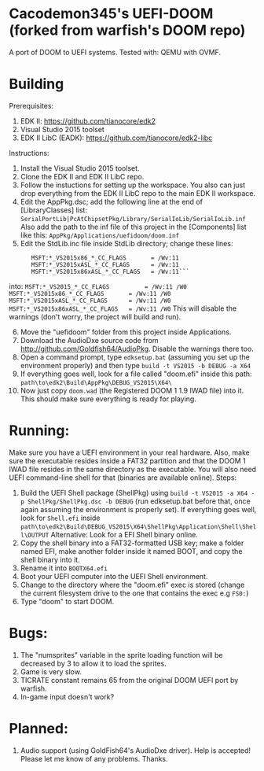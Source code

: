 # Cacodemon345's UEFI-DOOM (forked from warfish's DOOM repo)

A port of DOOM to UEFI systems.
Tested with: QEMU with OVMF.

# Building
Prerequisites:
1. EDK II: https://github.com/tianocore/edk2
2. Visual Studio 2015 toolset
3. EDK II LibC (EADK): https://github.com/tianocore/edk2-libc

Instructions:
1. Install the Visual Studio 2015 toolset.
2. Clone the EDK II and EDK II LibC repo.
3. Follow the instuctions for setting up the workspace. You also can just drop everything from the EDK II LibC repo to the main EDK II workspace.
4. Edit the AppPkg.dsc; add the following line at the end of [LibraryClasses] list:
	`SerialPortLib|PcAtChipsetPkg/Library/SerialIoLib/SerialIoLib.inf`
   Also add the path to the inf file of this project in the [Components] list like this:
	`AppPkg/Applications/uefidoom/doom.inf`
5. Edit the StdLib.inc file inside StdLib directory; change these lines:
	```MSFT:*_VS2015_*_CC_FLAGS          = /Wv:11
	   MSFT:*_VS2015x86_*_CC_FLAGS       = /Wv:11
	   MSFT:*_VS2015xASL_*_CC_FLAGS      = /Wv:11
	   MSFT:*_VS2015x86xASL_*_CC_FLAGS   = /Wv:11```
into:
	```MSFT:*_VS2015_*_CC_FLAGS          = /Wv:11 /W0
   	   MSFT:*_VS2015x86_*_CC_FLAGS       = /Wv:11 /W0
   	   MSFT:*_VS2015xASL_*_CC_FLAGS      = /Wv:11 /W0
           MSFT:*_VS2015x86xASL_*_CC_FLAGS   = /Wv:11 /W0```
    This will disable the warnings (don't worry, the project will build and run).

6. Move the "uefidoom" folder from this project inside Applications.
7. Download the AudioDxe source code from http://github.com/Goldfish64/AudioPkg. Disable the warnings there too.
8. Open a command prompt, type `edksetup.bat` (assuming you set up the environment properly) and then type `build -t VS2015 -b DEBUG -a X64`
9. If everything goes well, look for a file called "doom.efi" inside this path: 
`path\to\edk2\Build\AppPkg\DEBUG_VS2015\X64\`
10. Now just copy `doom.wad` (the Registered DOOM 1 1.9 IWAD file) into it.
This should make sure everything is ready for playing.
# Running:
Make sure you have a UEFI environment in your real hardware. Also, make sure the executable resides inside a FAT32 partition and that the DOOM 1 IWAD file resides in the same directory as the executable.
You will also need UEFI command-line shell for that (binaries are available online).
Steps:
1. Build the UEFI Shell package (ShellPkg) using `build -t VS2015 -a X64 -p ShellPkg/ShellPkg.dsc -b DEBUG` (run edksetup.bat before that, once again assuming the environment is properly set). If everything goes well, look for `Shell.efi` inside `path\to\edk2\Build\DEBUG_VS2015\X64\ShellPkg\Application\Shell\Shell\OUTPUT`
Alternative: Look for a EFI Shell binary online.
2. Copy the shell binary into a FAT32-formatted USB key; make a folder named EFI, make another folder inside it named BOOT,  and copy the shell binary into it.
3. Rename it into `BOOTX64.efi`
4. Boot your UEFI computer into the UEFI Shell environment.
5. Change to the directory where the "doom.efi" exec is stored (change the current filesystem drive to the one that contains the exec e.g `FS0:`)
6. Type "doom" to start DOOM.
# Bugs:
1. The "numsprites" variable in the sprite loading function will be decreased by 3 to allow it to load the sprites.
2. Game is very slow.
3. TICRATE constant remains 65 from the original DOOM UEFI port by warfish.
4. In-game input doesn't work?
# Planned:
1. Audio support (using GoldFish64's AudioDxe driver).
Help is accepted! Please let me know of any problems. Thanks.
